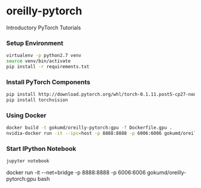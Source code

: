 # oreilly-pytorch
Introductory PyTorch Tutorials

### Setup Environment
```bash
virtualenv -p python2.7 venv
source venv/bin/activate
pip install -r requirements.txt
```

### Install PyTorch Components
```bash
pip install http://download.pytorch.org/whl/torch-0.1.11.post5-cp27-none-macosx_10_7_x86_64.whl
pip install torchvision
```

### Using Docker
```bash
docker build -t gokumd/oreilly-pytorch:gpu -f Dockerfile.gpu .
nvidia-docker run -it --ipc=host -p 8888:8888 -p 6006:6006 gokumd/oreilly-pytorch:gpu bash
```

### Start IPython Notebook
```bash
jupyter notebook
```

docker run -it --net=bridge -p 8888:8888 -p 6006:6006 gokumd/oreilly-pytorch:gpu bash

